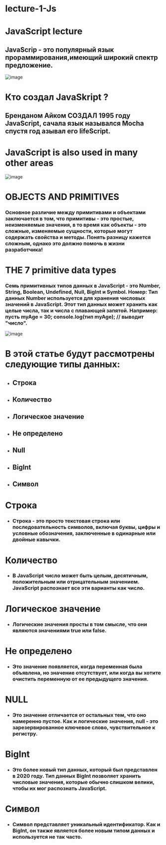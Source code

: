 # lecture-1-Js
# JavaScript lecture
## JavaScrip - это популярный язык прораммирования,имеющий широкий спектр предложение.
![image](https://github.com/KulaevaSuman/lecture-1-Js/assets/171818274/416c5aac-bf2d-4c10-b4b0-710393645e53)

# Кто создал JavaSkript ?
## Бренданом Айком СОЗДАЛ 1995 году JavaScript, сачала язык назывался Mocha  спустя год азывал его lifeScript.
# JavaScript is also used in many other areas
![image](https://github.com/KulaevaSuman/lecture-1-Js/assets/171818274/1172e1fc-3e14-4f68-9c08-99d7af1c88c9)

# OBJECTS AND PRIMITIVES
### Основное различие между примитивами и объектами заключается в том, что примитивы - это простые, неизменяемые значения, в то время как объекты - это сложные, изменяемые сущности, которые могут содержать свойства и методы. Понять разницу кажется сложным, однако это должно помочь в жизни разработчика!
# THE 7 primitive data types
 ### Семь примитивных типов данных в JavaScript - это Number, String, Boolean, Undefined, Null, BigInt и Symbol. Номер: Тип данных Number используется для хранения числовых значений в JavaScript. Этот тип данных может хранить как целые числа, так и числа с плавающей запятой. Например: пусть myAge = 30; console.log(тип myAge); // выводит "число".
![image](https://github.com/KulaevaSuman/lecture-1-Js/assets/171818274/013a887b-612a-42f7-9c2a-cc24e50b45fe)

 # В этой статье будут рассмотрены следующие типы данных:

- ## Строка

- ## Количество

- ## Логическое значение

- ## Не определено

- ## Null

- ## BigInt

- ## Символ

# Cтрока
- ### Строка - это просто текстовая строка или последовательность символов, включая буквы, цифры и условные обозначения, заключенные в одинарные или двойные кавычки.
# Количество 
- ### В JavaScript число может быть целым, десятичным, положительным или отрицательным значением. JavaScript распознает все эти варианты как число.

# Логическое значение
- ### Логические значения просты в том смысле, что они являются значениями true или false. 
# Не определено
- ### Это значение появляется, когда переменная была объявлена, но значение отсутствует, или когда вы хотите очистить переменную от ее предыдущего значения. 
# NULL 
- ### Это значение отличается от остальных тем, что оно намеренно пустое. Как и логические значения, null - это зарезервированное ключевое слово, чувствительное к регистру.

# BigInt
- ### Это более новый тип данных, который был представлен в 2020 году. Тип данных BigInt позволяет хранить числовые значения, которые обычно слишком велики, чтобы их мог распознать JavaScript.
# Символ
- ### Символ представляет уникальный идентификатор. Как и BigInt, он также является более новым типом данных и используется не так часто.
